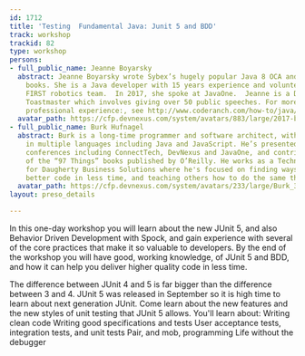 ```yaml
---
id: 1712
title: 'Testing  Fundamental Java: Junit 5 and BDD'
track: workshop
trackid: 82
type: workshop
persons:
- full_public_name: Jeanne Boyarsky
  abstract: Jeanne Boyarsky wrote Sybex’s hugely popular Java 8 OCA and OCP certification
    books. She is a Java developer with 15 years experience and volunteers with a
    FIRST robotics team.  In 2017, she spoke at JavaOne.  Jeanne is a Distinguished
    Toastmaster which involves giving over 50 public speeches. For more on Jeanne’s
    professional experience:, see http://www.coderanch.com/how-to/java/BioJeanneBoyarsky
  avatar_path: https://cfp.devnexus.com/system/avatars/883/large/2017-black-and-white.jpeg?1510619579
- full_public_name: Burk Hufnagel
  abstract: Burk is a long-time programmer and software architect, with experience
    in multiple languages including Java and JavaScript. He’s presented at multiple
    conferences including ConnectTech, DevNexus and JavaOne, and contributed to two
    of the “97 Things” books published by O’Reilly. He works as a Technical Architect
    for Daugherty Business Solutions where he's focused on finding ways to deliver
    better code in less time, and teaching others how to do the same thing.
  avatar_path: https://cfp.devnexus.com/system/avatars/233/large/Burk_390x390.png?1510112445
layout: preso_details

---
```

In this one-day workshop you will learn about the new JUnit 5, and also Behavior Driven Development with Spock, and gain experience with several of the core practices that make it so valuable to developers. By the end of the workshop you will have good, working knowledge, of JUnit 5 and BDD, and how it can help you deliver higher quality code in less time.

The difference between JUnit 4 and 5 is far bigger than the difference between 3 and 4. JUnit 5 was released in September so it is high time to learn about next generation JUnit. Come learn about the new features and the new styles of unit testing that JUnit 5 allows.
You'll learn about:
Writing clean code
   Writing good specifications and tests
   User acceptance tests, integration tests, and unit tests
   Pair, and mob, programming
   Life without the debugger

